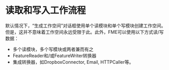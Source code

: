 # 读取和写入工作流程

默认情况下，“生成工作空间”对话框使用单个读模块和单个写模块创建工作空间。但是，这并不意味着工作空间永远受限于此。此外，FME可以使用以下方式读/写数据：

* 多个读模块，多个写模块或两者兼而有之
* FeatureReader和/或FeatureWriter转换器
* 集成转换器，如DropboxConnector, Email, HTTPCaller等。

